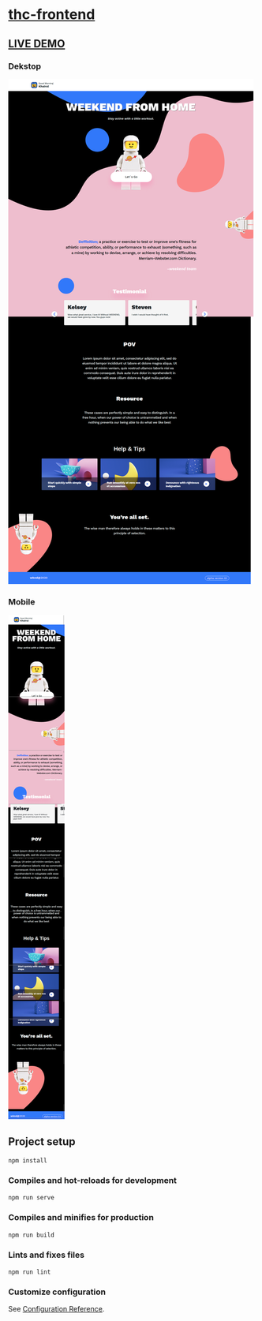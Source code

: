 # [thc-frontend](https://weekend-frontend.herokuapp.com/)

## [LIVE DEMO](https://weekend-frontend.herokuapp.com/)

### Dekstop
  ![alt text](https://github.com/khairul-abdi/landing-page/blob/master/src/assets/screenshot/dekstop.png)

### Mobile
  ![alt text](https://github.com/khairul-abdi/landing-page/blob/master/src/assets/screenshot/mobile.png)


## Project setup
```
npm install
```

### Compiles and hot-reloads for development
```
npm run serve
```

### Compiles and minifies for production
```
npm run build
```

### Lints and fixes files
```
npm run lint
```

### Customize configuration
See [Configuration Reference](https://cli.vuejs.org/config/).
